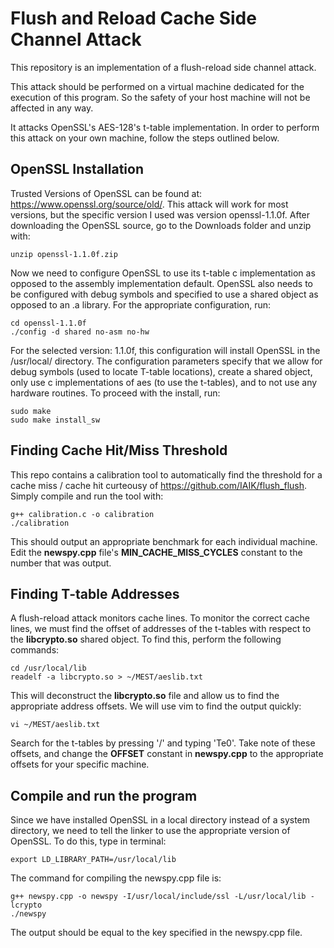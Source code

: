 # Flush and Reload Cache Side Channel Attack

This repository is an implementation of a flush-reload side channel attack. 

This attack should be performed on a virtual machine dedicated for the execution of this program. So the safety of your
host machine will not be affected in any way.

It attacks OpenSSL's AES-128's t-table implementation. In order to perform this attack on your own machine,
follow the steps outlined below.

## OpenSSL Installation

Trusted Versions of OpenSSL can be found at: https://www.openssl.org/source/old/. This attack will work for most
versions, but the specific version I used was version openssl-1.1.0f. After downloading the OpenSSL source, go to
the Downloads folder and unzip with:

    unzip openssl-1.1.0f.zip

Now we need to configure OpenSSL to use its t-table c implementation as opposed to the assembly implementation default.
OpenSSL also needs to be configured with debug symbols and specified to use a shared object as opposed to an .a library.
For the appropriate configuration, run:

    cd openssl-1.1.0f
    ./config -d shared no-asm no-hw
    
For the selected version: 1.1.0f, this configuration will install OpenSSL in the /usr/local/ directory. The configuration parameters specify
that we allow for debug symbols (used to locate T-table locations), create a shared object, only use c implementations of aes
(to use the t-tables), and to not use any hardware routines. To proceed with the install, run:

    sudo make
    sudo make install_sw

## Finding Cache Hit/Miss Threshold

This repo contains a calibration tool to automatically find the threshold for a cache miss / cache hit
curteousy of https://github.com/IAIK/flush_flush. Simply compile and run the tool with:

    g++ calibration.c -o calibration
    ./calibration

This should output an appropriate benchmark for each individual machine. Edit the **newspy.cpp** file's **MIN_CACHE_MISS_CYCLES**
constant to the number that was output.

## Finding T-table Addresses

A flush-reload attack monitors cache lines. To monitor the correct cache lines, we must find the offset of addresses of the t-tables
with respect to the **libcrypto.so** shared object. To find this, perform the following commands:

    cd /usr/local/lib
    readelf -a libcrypto.so > ~/MEST/aeslib.txt
    
This will deconstruct the **libcrypto.so** file and allow us to find the appropriate address offsets. We will use vim to find the
output quickly:

    vi ~/MEST/aeslib.txt

Search for the t-tables by pressing '/' and typing 'Te0'. Take note of these offsets, and change the **OFFSET** constant
in **newspy.cpp** to the appropriate offsets for your specific machine.

## Compile and run the program

Since we have installed OpenSSL in a local directory instead of a system directory, we need to tell the linker to use the
appropriate version of OpenSSL. To do this, type in terminal:

    export LD_LIBRARY_PATH=/usr/local/lib

The command for compiling the newspy.cpp file is:

    g++ newspy.cpp -o newspy -I/usr/local/include/ssl -L/usr/local/lib -lcrypto
    ./newspy
    
The output should be equal to the key specified in the newspy.cpp file.
